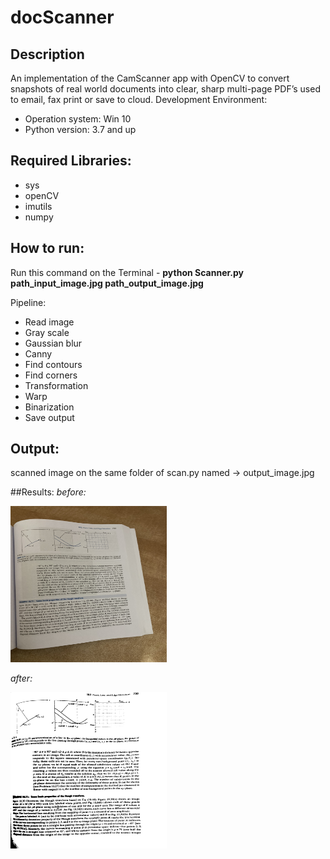 # docScanner

## Description
An implementation of the CamScanner app with OpenCV to convert snapshots of real world documents into clear, sharp multi-page PDF’s used to email, fax print or save to cloud.
Development Environment:
* Operation system: Win 10
* Python version: 3.7  and up
## Required Libraries:
* sys
* openCV
* imutils
* numpy
## How to run:
Run this command on the Terminal - <b>python Scanner.py path_input_image.jpg path_output_image.jpg</b> <p></p>
Pipeline:
* Read image
* Gray scale
* Gaussian blur
* Canny
* Find contours
* Find corners
* Transformation
* Warp
* Binarization
* Save output
## Output:
scanned image on the same folder of scan.py named -> output_image.jpg

##Results:
<em>before: <p></p>
<img src="https://github.com/gilad4591/docScanner/blob/master/1/page.jpg" width="250" height="250"/>

after:</em> <p></p> 

<img src="https://github.com/gilad4591/docScanner/blob/master/output.jpg" width="250" height="250"/>

